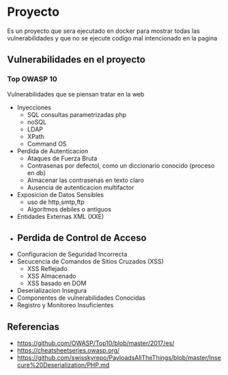 # Proyecto

Es un proyecto que sera ejecutado en docker para mostrar todas las vulnerabilidades y que no se ejecute codigo mal intencionado en la pagina


## Vulnerabilidades en el proyecto

### Top OWASP 10

Vulnerabilidades que se piensan tratar en la web

- Inyecciones
    - SQL
        consultas parametrizadas php
    - noSQL
    - LDAP
    - XPath
    - Command OS
- Perdida de Autenticacion
    - Ataques de Fuerza Bruta
    - Contrasenas por defectol, como un diccionario conocido (proceso en db)
    - Almacenar las contrasenas en texto claro
    - Ausencia de autenticacion multifactor
- Exposicion de Datos Sensibles
    - uso de http,smtp,ftp
    - Algoritmos debiles o antiguos
- Entidades Externas XML (XXE)
- Perdida de Control de Acceso
    - 
- Configuracion de Seguridad Incorrecta
- Secucencia de Comandos de Sitios Cruzados (XSS)
    - XSS Reflejado
    - XSS Almacenado 
    - XSS basado en DOM
- Deserializacion Insegura
- Componentes de vulnerabilidades Conocidas
- Registro y Monitoreo Insuficientes


## Referencias

- https://github.com/OWASP/Top10/blob/master/2017/es/
- https://cheatsheetseries.owasp.org/
- https://github.com/swisskyrepo/PayloadsAllTheThings/blob/master/Insecure%20Deserialization/PHP.md

